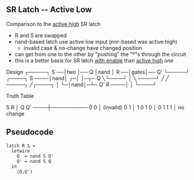 ## SR Latch -- Active Low

Comparison to the [active high](sr-latch.md) SR latch
 - R and S are swapped
 - nand-based latch use active low input (nor-based was active high)
    - invalid case & no-change have changed position
 - can get from one to the other by "pushing" the "º"s through the circuit
 - this is a better basis for SR latch [with enable](sr-latch-enabled.md) than [active high](sr-latch.md) one

Design
      ┌─────┐
  S ──│two  │── Q
      │nand │
  R ──│gates│── Q'
      └─────┘
        ┌────┐
  S ────│nand│
      ┌─│    │─┬─ Q
       ╲└────┘ │
        ╲ ─────┘
         ╱
        ╱ ─────┐
       ╱┌────┐ │
      └─│nand│─┴─ Q'
  R ────│    │
        └────┘

Truth Table

  S R │ Q Q'
  ────┼──────────
  0 0 │ (invalid)
  0 1 │ 1 0
  1 0 │ 0 1
  1 1 │ no change


## Pseudocode

```
latch R S =
  letwire
    Q  = nand S Q'
    Q' = nand S Q
  in
    (Q,Q')
```
